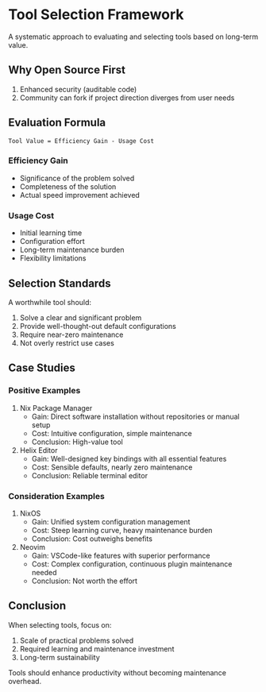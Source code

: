 # Tool Selection Framework

A systematic approach to evaluating and selecting tools based on long-term value.

## Why Open Source First

1. Enhanced security (auditable code)
2. Community can fork if project direction diverges from user needs

## Evaluation Formula

```
Tool Value = Efficiency Gain - Usage Cost
```

### Efficiency Gain

- Significance of the problem solved
- Completeness of the solution
- Actual speed improvement achieved

### Usage Cost

- Initial learning time
- Configuration effort
- Long-term maintenance burden
- Flexibility limitations

## Selection Standards

A worthwhile tool should:

1. Solve a clear and significant problem
2. Provide well-thought-out default configurations
3. Require near-zero maintenance
4. Not overly restrict use cases

## Case Studies

### Positive Examples

1. Nix Package Manager
   - Gain: Direct software installation without repositories or manual setup
   - Cost: Intuitive configuration, simple maintenance
   - Conclusion: High-value tool
2. Helix Editor
   - Gain: Well-designed key bindings with all essential features
   - Cost: Sensible defaults, nearly zero maintenance
   - Conclusion: Reliable terminal editor

### Consideration Examples

1. NixOS
   - Gain: Unified system configuration management
   - Cost: Steep learning curve, heavy maintenance burden
   - Conclusion: Cost outweighs benefits
2. Neovim
   - Gain: VSCode-like features with superior performance
   - Cost: Complex configuration, continuous plugin maintenance needed
   - Conclusion: Not worth the effort

## Conclusion

When selecting tools, focus on:

1. Scale of practical problems solved
2. Required learning and maintenance investment
3. Long-term sustainability

Tools should enhance productivity without becoming maintenance overhead.
